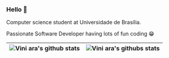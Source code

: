 ### Hello 👋

<!--
**Vini-ara/Vini-ara** is a ✨ _special_ ✨ repository because its `README.md` (this file) appears on your GitHub profile.

Here are some ideas to get you started:

- 🔭 I’m currently working on ...
- 🌱 I’m currently learning ...
- 👯 I’m looking to collaborate on ...
- 🤔 I’m looking for help with ...
- 💬 Ask me about ...
- 📫 How to reach me: ...
- 😄 Pronouns: ...
- ⚡ Fun fact: ...
-->

Computer science student at Universidade de Brasília.

Passionate Software Developer having lots of fun coding 😁


| <img src="https://github-readme-stats.vercel.app/api?username=Vini-ara&show_icons=true&include_all_commits=true&theme=onedark&hide_border=true&hide=issues,contribs" alt="Vini ara's github stats" /> | <img src="https://github-readme-stats.vercel.app/api/top-langs?username=Vini-ara&layout=compact&theme=onedark&hide_border=true" alt="Vini ara's githubs stats"/> |
| ------------- | ------------- |
